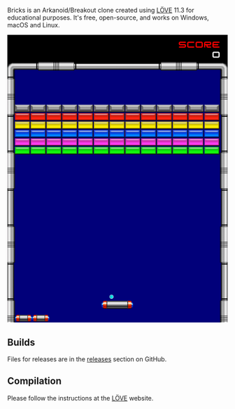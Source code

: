 Bricks is an Arkanoid/Breakout clone created using [LÖVE][love] 11.3 for educational purposes. It's free, open-source, and works on Windows, macOS and Linux.

![screenshot](screenshot.png)

Builds
------

Files for releases are in the [releases][releases] section on GitHub.

Compilation
-----------

Please follow the instructions at the [LÖVE][love] website.

[love]: https://love2d.org/
[releases]: https://github.com/iury/love2d_games/releases
